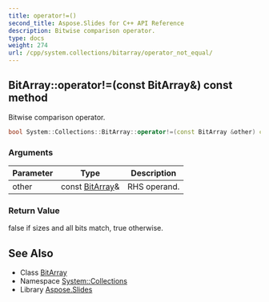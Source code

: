 ```yaml
---
title: operator!=()
second_title: Aspose.Slides for C++ API Reference
description: Bitwise comparison operator.
type: docs
weight: 274
url: /cpp/system.collections/bitarray/operator_not_equal/
---
```

## BitArray::operator!=(const BitArray\&) const method


Bitwise comparison operator.

```cpp
bool System::Collections::BitArray::operator!=(const BitArray &other) const
```


### Arguments

| Parameter | Type | Description |
| --- | --- | --- |
| other | const [BitArray](../)\& | RHS operand. |

### Return Value

false if sizes and all bits match, true otherwise.

## See Also

* Class [BitArray](./)
* Namespace [System::Collections](../)
* Library [Aspose.Slides](../../)